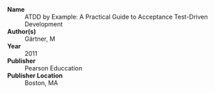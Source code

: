 
<dl>
	<dt><strong>Name</strong></dt>
	<dd>ATDD by Example: A Practical Guide to Acceptance Test-Driven Development</dd>
	<dt><strong>Author(s)</strong></dt>
	<dd>Gärtner, M</dd>
	<dt><strong>Year</strong></dt>
	<dd>2011</dd>
	<dt><strong>Publisher</strong></dt>
	<dd>Pearson Educcation</dd>
	<dt><strong>Publisher Location</strong></dt>
	<dd>Boston, MA</dd>
</dl>
